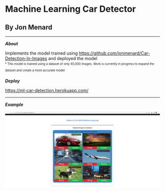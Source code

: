# Machine Learning Car Detector
## By Jon Menard

---

***About***

Implements the model trained using https://github.com/jonmenard/Car-Detection-In-Images and deployed the model <br>
<sub><sup>* This model is trained using a dataset of only 40,000 images. Work is currently in progress to expand the dataset and create a more accurate model</sup></sub>

***Deploy***

https://ml-car-detection.herokuapp.com/

---

***Example***

![Example](https://github.com/jonmenard/mlCarDetector/blob/main/demo.png?raw=true)


